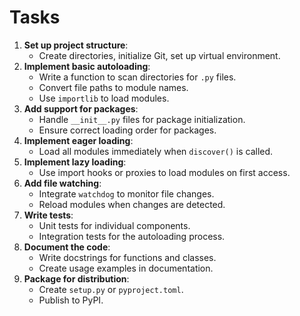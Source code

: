 # Tasks

1. **Set up project structure**:
   - Create directories, initialize Git, set up virtual environment.
2. **Implement basic autoloading**:
   - Write a function to scan directories for `.py` files.
   - Convert file paths to module names.
   - Use `importlib` to load modules.
3. **Add support for packages**:
   - Handle `__init__.py` files for package initialization.
   - Ensure correct loading order for packages.
4. **Implement eager loading**:
   - Load all modules immediately when `discover()` is called.
5. **Implement lazy loading**:
   - Use import hooks or proxies to load modules on first access.
6. **Add file watching**:
   - Integrate `watchdog` to monitor file changes.
   - Reload modules when changes are detected.
7. **Write tests**:
   - Unit tests for individual components.
   - Integration tests for the autoloading process.
8. **Document the code**:
   - Write docstrings for functions and classes.
   - Create usage examples in documentation.
9. **Package for distribution**:
   - Create `setup.py` or `pyproject.toml`.
   - Publish to PyPI.

